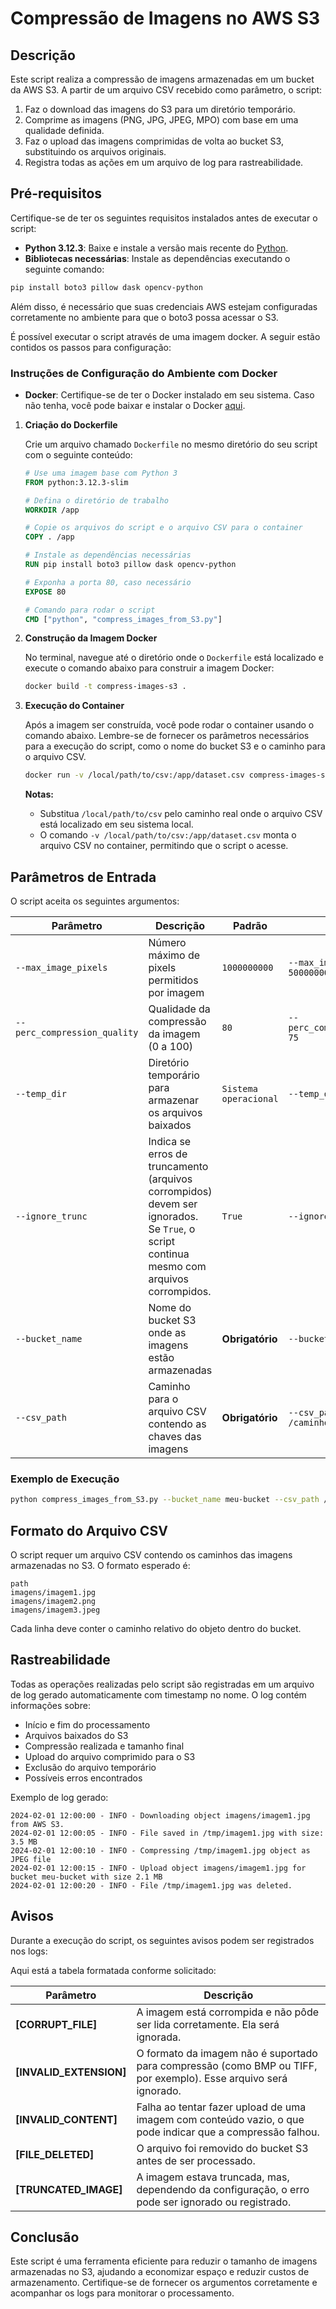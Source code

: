 # Compressão de Imagens no AWS S3

## Descrição
Este script realiza a compressão de imagens armazenadas em um bucket da AWS S3. A partir de um arquivo CSV recebido como parâmetro, o script:
1. Faz o download das imagens do S3 para um diretório temporário.
2. Comprime as imagens (PNG, JPG, JPEG, MPO) com base em uma qualidade definida.
3. Faz o upload das imagens comprimidas de volta ao bucket S3, substituindo os arquivos originais.
4. Registra todas as ações em um arquivo de log para rastreabilidade.

## **Pré-requisitos**
Certifique-se de ter os seguintes requisitos instalados antes de executar o script:
- **Python 3.12.3**: Baixe e instale a versão mais recente do [Python](https://www.python.org/downloads/).
- **Bibliotecas necessárias**: Instale as dependências executando o seguinte comando:

```sh
pip install boto3 pillow dask opencv-python
```

Além disso, é necessário que suas credenciais AWS estejam configuradas corretamente no ambiente para que o boto3 possa acessar o S3.


É possível executar o script através de uma imagem docker. A seguir estão contidos os passos para configuração:

### **Instruções de Configuração do Ambiente com Docker**

- **Docker**: Certifique-se de ter o Docker instalado em seu sistema. Caso não tenha, você pode baixar e instalar o Docker [aqui](https://www.docker.com/get-started).

1. **Criação do Dockerfile**

   Crie um arquivo chamado `Dockerfile` no mesmo diretório do seu script com o seguinte conteúdo:

   ```Dockerfile
   # Use uma imagem base com Python 3
   FROM python:3.12.3-slim

   # Defina o diretório de trabalho
   WORKDIR /app

   # Copie os arquivos do script e o arquivo CSV para o container
   COPY . /app

   # Instale as dependências necessárias
   RUN pip install boto3 pillow dask opencv-python

   # Exponha a porta 80, caso necessário
   EXPOSE 80

   # Comando para rodar o script
   CMD ["python", "compress_images_from_S3.py"]
   ```

2. **Construção da Imagem Docker**

   No terminal, navegue até o diretório onde o `Dockerfile` está localizado e execute o comando abaixo para construir a imagem Docker:

   ```sh
   docker build -t compress-images-s3 .
   ```

3. **Execução do Container**

   Após a imagem ser construída, você pode rodar o container usando o comando abaixo. Lembre-se de fornecer os parâmetros necessários para a execução do script, como o nome do bucket S3 e o caminho para o arquivo CSV.

   ```sh
   docker run -v /local/path/to/csv:/app/dataset.csv compress-images-s3 --bucket_name meu-bucket --csv_path /app/dataset.csv
   ```

   **Notas:**
   - Substitua `/local/path/to/csv` pelo caminho real onde o arquivo CSV está localizado em seu sistema local.
   - O comando `-v /local/path/to/csv:/app/dataset.csv` monta o arquivo CSV no container, permitindo que o script o acesse.

## **Parâmetros de Entrada**
O script aceita os seguintes argumentos:

| Parâmetro                  | Descrição                                                       | Padrão                     | Exemplo |
|-----------------------------|----------------------------------------------------------------|-----------------------------|---------|
| `--max_image_pixels`        | Número máximo de pixels permitidos por imagem               | `1000000000`                | `--max_image_pixels 500000000` |
| `--perc_compression_quality` | Qualidade da compressão da imagem (0 a 100)                   | `80`                         | `--perc_compression_quality 75` |
| `--temp_dir`                 | Diretório temporário para armazenar os arquivos baixados    | `Sistema operacional`        | `--temp_dir /tmp` |
 `--ignore_trunc`             | Indica se erros de truncamento (arquivos corrompidos) devem ser ignorados. Se `True`, o script continua mesmo com arquivos corrompidos. | `True` | `--ignore_trunc False` |
| `--bucket_name`              | Nome do bucket S3 onde as imagens estão armazenadas           | **Obrigatório**            | `--bucket_name meu-bucket` |
| `--csv_path`                 | Caminho para o arquivo CSV contendo as chaves das imagens     | **Obrigatório**            | `--csv_path /caminho/para/dataset.csv` |

### **Exemplo de Execução**
```sh
python compress_images_from_S3.py --bucket_name meu-bucket --csv_path /caminho/para/dataset.csv
```

## **Formato do Arquivo CSV**
O script requer um arquivo CSV contendo os caminhos das imagens armazenadas no S3. O formato esperado é:

```csv
path
imagens/imagem1.jpg
imagens/imagem2.png
imagens/imagem3.jpeg
```
Cada linha deve conter o caminho relativo do objeto dentro do bucket.

## **Rastreabilidade**
Todas as operações realizadas pelo script são registradas em um arquivo de log gerado automaticamente com timestamp no nome. O log contém informações sobre:
- Início e fim do processamento
- Arquivos baixados do S3
- Compressão realizada e tamanho final
- Upload do arquivo comprimido para o S3
- Exclusão do arquivo temporário
- Possíveis erros encontrados

Exemplo de log gerado:
```log
2024-02-01 12:00:00 - INFO - Downloading object imagens/imagem1.jpg from AWS S3.
2024-02-01 12:00:05 - INFO - File saved in /tmp/imagem1.jpg with size: 3.5 MB
2024-02-01 12:00:10 - INFO - Compressing /tmp/imagem1.jpg object as JPEG file
2024-02-01 12:00:15 - INFO - Upload object imagens/imagem1.jpg for bucket meu-bucket with size 2.1 MB
2024-02-01 12:00:20 - INFO - File /tmp/imagem1.jpg was deleted.
```

## **Avisos**
Durante a execução do script, os seguintes avisos podem ser registrados nos logs:

Aqui está a tabela formatada conforme solicitado:

| **Parâmetro**              | **Descrição**                                                                                                                                         |
|----------------------------|-------------------------------------------------------------------------------------------------------------------------------------------------------|
| **[CORRUPT_FILE]**          | A imagem está corrompida e não pôde ser lida corretamente. Ela será ignorada.                                                                         |
| **[INVALID_EXTENSION]**     | O formato da imagem não é suportado para compressão (como BMP ou TIFF, por exemplo). Esse arquivo será ignorado.                                       |
| **[INVALID_CONTENT]**       | Falha ao tentar fazer upload de uma imagem com conteúdo vazio, o que pode indicar que a compressão falhou.                                            |
| **[FILE_DELETED]**          | O arquivo foi removido do bucket S3 antes de ser processado.                                                                                         |
| **[TRUNCATED_IMAGE]**       | A imagem estava truncada, mas, dependendo da configuração, o erro pode ser ignorado ou registrado.                                                    | 

## **Conclusão**
Este script é uma ferramenta eficiente para reduzir o tamanho de imagens armazenadas no S3, ajudando a economizar espaço e reduzir custos de armazenamento. Certifique-se de fornecer os argumentos corretamente e acompanhar os logs para monitorar o processamento.

